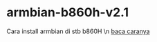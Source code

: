 # armbian-b860h-v2.1
Cara install armbian di stb b860H
\n
[baca caranya](https://github.com/batarok/armbian-b860h-v2.1/blob/main/caranya.md)
